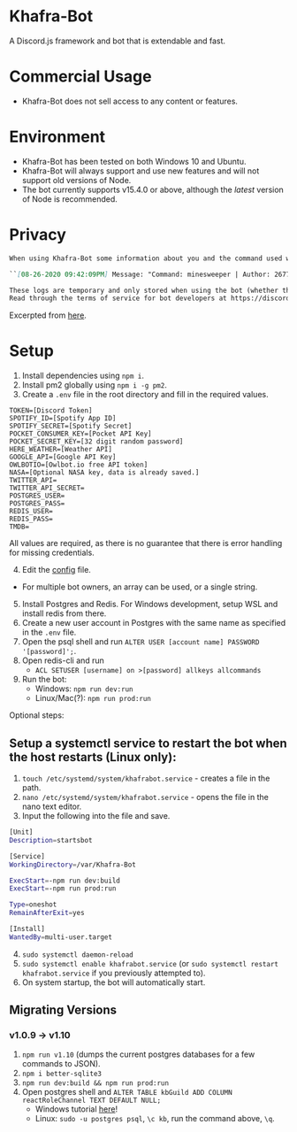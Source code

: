 # Khafra-Bot
A Discord.js framework and bot that is extendable and fast. 

# Commercial Usage
* Khafra-Bot does not sell access to any content or features.

# Environment
* Khafra-Bot has been tested on both Windows 10 and Ubuntu. 
* Khafra-Bot will always support and use new features and will not support old versions of Node.
* The bot currently supports v15.4.0 or above, although the *latest* version of Node is recommended.

# Privacy
```md
When using Khafra-Bot some information about you and the command used will be temporarily stored. The purpose of these logs is to provide debug info if errors or misuse occur. A complete log entry looks like:

``[08-26-2020 09:42:09PM] Message: "Command: minesweeper | Author: 267774648622645249 | URL: https://discord.com/channels/677271830838640680/733157666737881149/748356650515300394 | Guild: 677271830838640680 | Input: !minesweeper"``

These logs are temporary and only stored when using the bot (whether that is reacting for a role or using a command).
Read through the terms of service for bot developers at https://discord.com/developers/docs/legal (collecting logs falls under section 2-A).
```
Excerpted from [here](https://discord.com/channels/677271830838640680/705894525473784303/748361427328303175).

# Setup
1. Install dependencies using ``npm i``.
2. Install pm2 globally using ``npm i -g pm2``.
3. Create a ``.env`` file in the root directory and fill in the required values.
```
TOKEN=[Discord Token]
SPOTIFY_ID=[Spotify App ID]
SPOTIFY_SECRET=[Spotify Secret]
POCKET_CONSUMER_KEY=[Pocket API Key]
POCKET_SECRET_KEY=[32 digit random password]
HERE_WEATHER=[Weather API]
GOOGLE_API=[Google API Key]
OWLBOTIO=[Owlbot.io free API token]
NASA=[Optional NASA key, data is already saved.]
TWITTER_API=
TWITTER_API_SECRET=
POSTGRES_USER=
POSTGRES_PASS=
REDIS_USER=
REDIS_PASS=
TMDB=
```
All values are required, as there is no guarantee that there is error handling for missing credentials. 

4. Edit the [config](./config.json) file.
* For multiple bot owners, an array can be used, or a single string.
5. Install Postgres and Redis. For Windows development, setup WSL and install redis from there.
6. Create a new user account in Postgres with the same name as specified in the `.env` file.
7. Open the psql shell and run `ALTER USER [account name] PASSWORD '[password]';`.
8. Open redis-cli and run 
    - `ACL SETUSER [username] on >[password] allkeys allcommands`
8. Run the bot:
    - Windows: ``npm run dev:run``
    - Linux/Mac(?): ``npm run prod:run``

Optional steps:

## Setup a systemctl service to restart the bot when the host restarts (Linux only):
1. `touch /etc/systemd/system/khafrabot.service` - creates a file in the path.
2. `nano /etc/systemd/system/khafrabot.service` - opens the file in the nano text editor.
3. Input the following into the file and save.
```bash
[Unit]
Description=startsbot

[Service]
WorkingDirectory=/var/Khafra-Bot

ExecStart=-npm run dev:build
ExecStart=-npm run prod:run

Type=oneshot
RemainAfterExit=yes

[Install]
WantedBy=multi-user.target
```
4. `sudo systemctl daemon-reload`
5. `sudo systemctl enable khafrabot.service` (or `sudo systemctl restart khafrabot.service` if you previously attempted to).
6. On system startup, the bot will automatically start.

## Migrating Versions

### v1.0.9 -> v1.10
1. `npm run v1.10` (dumps the current postgres databases for a few commands to JSON).
2. `npm i better-sqlite3`
3. `npm run dev:build && npm run prod:run`
4. Open postgres shell and `ALTER TABLE kbGuild ADD COLUMN reactRoleChannel TEXT DEFAULT NULL;`
    - Windows tutorial [here](https://www.tutorialkart.com/postgresql/postgresql-sql-shell-psql/)!
    - Linux: `sudo -u postgres psql`, `\c kb`, run the command above, `\q`.